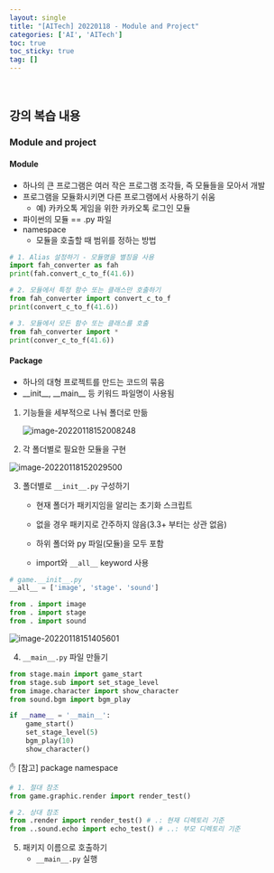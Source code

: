 ```yaml
---
layout: single
title: "[AITech] 20220118 - Module and Project"
categories: ['AI', 'AITech']
toc: true
toc_sticky: true
tag: []
---
```




<br>

## 강의 복습 내용

### Module and project

#### **Module**

* 하나의 큰 프로그램은 여러 작은 프로그램 조각들, 즉 모듈들을 모아서 개발
* 프로그램을 모듈화시키면 다른 프로그램에서 사용하기 쉬움
  * 예) 카카오톡 게임을 위한 카카오톡 로그인 모듈
* 파이썬의 모듈 == .py 파일
* namespace
  * 모듈을 호출할 때 범위를 정하는 방법

```python
# 1. Alias 설정하기 - 모듈명을 별칭을 사용
import fah_converter as fah
print(fah.convert_c_to_f(41.6))

# 2. 모듈에서 특정 함수 또는 클래스만 호출하기
from fah_converter import convert_c_to_f
print(convert_c_to_f(41.6))

# 3. 모듈에서 모든 함수 또는 클래스를 호출
from fah_converter import *
print(conver_c_to_f(41.6))
```

#### **Package**

* 하나의 대형 프로젝트를 만드는 코드의 묶음
* \_\_init\_\_, \_\_main\_\_ 등 키워드 파일명이 사용됨

1. 기능들을 세부적으로 나눠 폴더로 만듦

   ![image-20220118152008248](https://user-images.githubusercontent.com/70505378/150050515-36aae277-dfc0-40b7-aa47-58aba10f182e.png)

2. 각 폴더별로 필요한 모듈을 구현

![image-20220118152029500](https://user-images.githubusercontent.com/70505378/150050517-e2742f2a-8deb-4796-9640-4533a17f881a.png)

3. 폴더별로 `__init__.py` 구성하기

   * 현재 폴더가 패키지임을 알리는 초기화 스크립트

   * 없을 경우 패키지로 간주하지 않음(3.3+ 부터는 상관 없음)

   * 하위 폴더와 py 파일(모듈)을 모두 포함

   * import와 `__all__` keyword 사용

```python
# game.__init__.py
__all__ = ['image', 'stage'. 'sound']

from . import image
from . import stage
from . import sound
```

![image-20220118151405601](https://user-images.githubusercontent.com/70505378/150050510-b9a19bd4-6d99-44de-8fc4-4527c9a6f4fc.png)

4. `__main__.py` 파일 만들기

```python
from stage.main import game_start
from stage.sub import set_stage_level
from image.character import show_character
from sound.bgm import bgm_play

if __name__ = '__main__':
    game_start()
    set_stage_level(5)
    bgm_play(10)
    show_character()
```

✋ [참고] package namespace

```python
# 1. 절대 참조
from game.graphic.render import render_test()

# 2. 상대 참조
from .render import render_test() # .: 현재 디렉토리 기준
from ..sound.echo import echo_test() # ..: 부모 디렉토리 기준
```

5. 패키지 이름으로 호출하기 
   * `__main__.py` 실행

<br>
